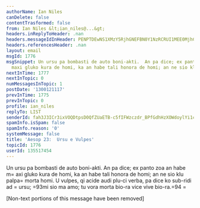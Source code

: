```yaml
---
authorName: Ian Niles
canDelete: false
contentTrasformed: false
from: Ian Niles &lt;ian_niles@...&gt;
headers.inReplyToHeader: .nan
headers.messageIdInHeader: PENPTDEwNS1XMzY5RjhGNEFBN0Y1NzRCRUI1MEE0MjhCQ0MwQHBoeC5nYmw+
headers.referencesHeader: .nan
layout: email
msgId: 1776
msgSnippet: Un ursu pa bombasti de auto boni-akti.  An pa dice; ex panto zoa an habe
  maxi gluko kura de homi, ka an habe tali honora de homi; an ne sio klu palpa morta
nextInTime: 1777
nextInTopic: 0
numMessagesInTopic: 1
postDate: '1300121117'
prevInTime: 1775
prevInTopic: 0
profile: ian_niles
replyTo: LIST
senderId: fah3J3ICr3ixVOQDtpsD0QfZUaETB-c5fIFWzczdr_BPfGdhHzXOWdoylYi1cy4DHg-4m62pX2VWDeu-xHiE9Z8mNSFE4O0D
spamInfo.isSpam: false
spamInfo.reason: '0'
systemMessage: false
title: 'Aesop 23:  Ursu e Vulpes'
topicId: 1776
userId: 135517454
---
```



Un ursu pa bombasti de auto boni-akti.  An pa dice; ex panto zoa an habe m=
axi gluko kura de homi, ka an habe tali honora de homi; an ne sio klu palpa=
 morta homi.  U vulpes, qi acide audi plu-ci verba, pa dice ko sub-ridi ad =
ursu; =93mi sio ma amo; tu vora morta bio-ra vice vive bio-ra.=94 		 	   		=
  

[Non-text portions of this message have been removed]


